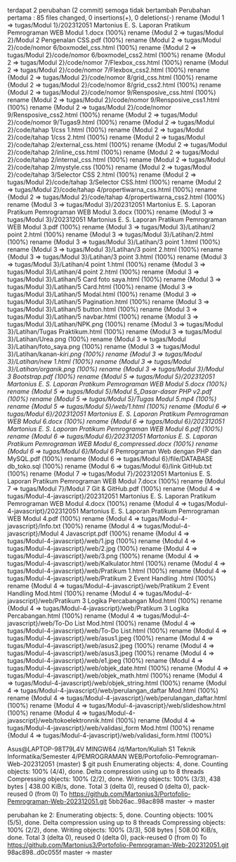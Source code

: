terdapat 2 perubahan (2 commit) semoga tidak bertambah
Perubahan pertama :
85 files changed, 0 insertions(+), 0 deletions(-)
 rename {Modul 1 => tugas/Modul 1}/202312051 Martonius E. S. Laporan Pratikum Pemrograman WEB Modul 1.docx (100%)
 rename {Modul 2 => tugas/Modul 2}/Modul 2 Pengenalan CSS.pdf (100%)
 rename {Modul 2 => tugas/Modul 2}/code/nomor 6/boxmodel_css.html (100%)
 rename {Modul 2 => tugas/Modul 2}/code/nomor 6/boxmodel_css2.html (100%)
 rename {Modul 2 => tugas/Modul 2}/code/nomor 7/Flexbox_css.html (100%)
 rename {Modul 2 => tugas/Modul 2}/code/nomor 7/Flexbox_css2.html (100%)
 rename {Modul 2 => tugas/Modul 2}/code/nomor 8/grid_css.html (100%)
 rename {Modul 2 => tugas/Modul 2}/code/nomor 8/grid_css2.html (100%)
 rename {Modul 2 => tugas/Modul 2}/code/nomor 9/Rensposive_css.html (100%)
 rename {Modul 2 => tugas/Modul 2}/code/nomor 9/Rensposive_css1.html (100%)
 rename {Modul 2 => tugas/Modul 2}/code/nomor 9/Rensposive_css2.html (100%)
 rename {Modul 2 => tugas/Modul 2}/code/nomor 9/Tugas9.html (100%)
 rename {Modul 2 => tugas/Modul 2}/code/tahap 1/css 1.html (100%)
 rename {Modul 2 => tugas/Modul 2}/code/tahap 1/css 2.html (100%)
 rename {Modul 2 => tugas/Modul 2}/code/tahap 2/external_css.html (100%)
 rename {Modul 2 => tugas/Modul 2}/code/tahap 2/inline_css.html (100%)
 rename {Modul 2 => tugas/Modul 2}/code/tahap 2/internal_css.html (100%)
 rename {Modul 2 => tugas/Modul 2}/code/tahap 2/mystyle.css (100%)
 rename {Modul 2 => tugas/Modul 2}/code/tahap 3/Selector CSS 2.html (100%)
 rename {Modul 2 => tugas/Modul 2}/code/tahap 3/Selector CSS.html (100%)
 rename {Modul 2 => tugas/Modul 2}/code/tahap 4/propertiwarna_css.html (100%)
 rename {Modul 2 => tugas/Modul 2}/code/tahap 4/propertiwarna_css2.html (100%)
 rename {Modul 3 => tugas/Modul 3}/202312051 Martonius E. S. Laporan Pratikum Pemrograman WEB Modul 3.docx (100%)
 rename {Modul 3 => tugas/Modul 3}/202312051 Martonius E. S. Laporan Pratikum Pemrograman WEB Modul 3.pdf (100%)
 rename {Modul 3 => tugas/Modul 3}/Latihan/2 point 2.html (100%)
 rename {Modul 3 => tugas/Modul 3}/Latihan/2.html (100%)
 rename {Modul 3 => tugas/Modul 3}/Latihan/3 point 1.html (100%)
 rename {Modul 3 => tugas/Modul 3}/Latihan/3 point 2.html (100%)
 rename {Modul 3 => tugas/Modul 3}/Latihan/3 point 3.html (100%)
 rename {Modul 3 => tugas/Modul 3}/Latihan/4 point 1.html (100%)
 rename {Modul 3 => tugas/Modul 3}/Latihan/4 point 2.html (100%)
 rename {Modul 3 => tugas/Modul 3}/Latihan/5 Card foto saya.html (100%)
 rename {Modul 3 => tugas/Modul 3}/Latihan/5 Card.html (100%)
 rename {Modul 3 => tugas/Modul 3}/Latihan/5 Modal.html (100%)
 rename {Modul 3 => tugas/Modul 3}/Latihan/5 Pagination.html (100%)
 rename {Modul 3 => tugas/Modul 3}/Latihan/5 button.html (100%)
 rename {Modul 3 => tugas/Modul 3}/Latihan/5 navbar.html (100%)
 rename {Modul 3 => tugas/Modul 3}/Latihan/NPK.png (100%)
 rename {Modul 3 => tugas/Modul 3}/Latihan/Tugas Praktikum.html (100%)
 rename {Modul 3 => tugas/Modul 3}/Latihan/Urea.png (100%)
 rename {Modul 3 => tugas/Modul 3}/Latihan/foto_saya.png (100%)
 rename {Modul 3 => tugas/Modul 3}/Latihan/kanan-_kiri.png (100%)
 rename {Modul 3 => tugas/Modul 3}/Latihan/new 1.html (100%)
 rename {Modul 3 => tugas/Modul 3}/Latihan/organik.png (100%)
 rename {Modul 3 => tugas/Modul 3}/Modul 3 Bootstrap.pdf (100%)
 rename {Modul 5 => tugas/Modul 5}/202312051 Martonius E. S. Laporan Pratikum Pemrograman WEB Modul 5.docx (100%)
 rename {Modul 5 => tugas/Modul 5}/Modul 5_Dasar-dasar PHP v2.pdf (100%)
 rename {Modul 5 => tugas/Modul 5}/Tugas Modul 5.mp4 (100%)
 rename {Modul 5 => tugas/Modul 5}/web/1.html (100%)
 rename {Modul 6 => tugas/Modul 6}/202312051 Martonius E. S. Laporan Pratikum Pemrograman WEB Modul 6.docx (100%)
 rename {Modul 6 => tugas/Modul 6}/202312051 Martonius E. S. Laporan Pratikum Pemrograman WEB Modul 6.pdf (100%)
 rename {Modul 6 => tugas/Modul 6}/202312051 Martonius E. S. Laporan Pratikum Pemrograman WEB Modul 6_compressed.docx (100%)
 rename {Modul 6 => tugas/Modul 6}/Modul 6_ Pemrograman Web dengan PHP dan MySQL.pdf (100%)
 rename {Modul 6 => tugas/Modul 6}/file/DATABASE db_toko.sql (100%)
 rename {Modul 6 => tugas/Modul 6}/link GitHub.txt (100%)
 rename {Modul 7 => tugas/Modul 7}/202312051 Martonius E. S. Laporan Pratikum Pemrograman WEB Modul 7.docx (100%)
 rename {Modul 7 => tugas/Modul 7}/Modul 7 Git & GitHub.pdf (100%)
 rename {Modul 4 => tugas/Modul-4-javascript}/202312051 Martonius E. S. Laporan Pratikum Pemrograman WEB Modul 4.docx (100%)
 rename {Modul 4 => tugas/Modul-4-javascript}/202312051 Martonius E. S. Laporan Pratikum Pemrograman WEB Modul 4.pdf (100%)
 rename {Modul 4 => tugas/Modul-4-javascript}/Info.txt (100%)
 rename {Modul 4 => tugas/Modul-4-javascript}/Modul 4 Javascript.pdf (100%)
 rename {Modul 4 => tugas/Modul-4-javascript}/web/1.jpg (100%)
 rename {Modul 4 => tugas/Modul-4-javascript}/web/2.jpg (100%)
 rename {Modul 4 => tugas/Modul-4-javascript}/web/3.png (100%)
 rename {Modul 4 => tugas/Modul-4-javascript}/web/Kalkulator.html (100%)
 rename {Modul 4 => tugas/Modul-4-javascript}/web/Pratikum 1.html (100%)
 rename {Modul 4 => tugas/Modul-4-javascript}/web/Pratikum 2 Event Handling .html (100%)
 rename {Modul 4 => tugas/Modul-4-javascript}/web/Pratikum 2 Event Handling Mod.html (100%)
 rename {Modul 4 => tugas/Modul-4-javascript}/web/Pratikum 3 Logika Percabangan Mod.html (100%)
 rename {Modul 4 => tugas/Modul-4-javascript}/web/Pratikum 3 Logika Percabangan.html (100%)
 rename {Modul 4 => tugas/Modul-4-javascript}/web/To-Do List Mod.html (100%)
 rename {Modul 4 => tugas/Modul-4-javascript}/web/To-Do List.html (100%)
 rename {Modul 4 => tugas/Modul-4-javascript}/web/asus1.jpeg (100%)
 rename {Modul 4 => tugas/Modul-4-javascript}/web/asus2.jpeg (100%)
 rename {Modul 4 => tugas/Modul-4-javascript}/web/asus3.jpeg (100%)
 rename {Modul 4 => tugas/Modul-4-javascript}/web/e1.jpeg (100%)
 rename {Modul 4 => tugas/Modul-4-javascript}/web/objek_date.html (100%)
 rename {Modul 4 => tugas/Modul-4-javascript}/web/objek_math.html (100%)
 rename {Modul 4 => tugas/Modul-4-javascript}/web/objek_string.html (100%)
 rename {Modul 4 => tugas/Modul-4-javascript}/web/perulangan_daftar Mod.html (100%)
 rename {Modul 4 => tugas/Modul-4-javascript}/web/perulangan_daftar.html (100%)
 rename {Modul 4 => tugas/Modul-4-javascript}/web/slideshow.html (100%)
 rename {Modul 4 => tugas/Modul-4-javascript}/web/tokoelektronnik.html (100%)
 rename {Modul 4 => tugas/Modul-4-javascript}/web/validasi_form Mod.html (100%)
 rename {Modul 4 => tugas/Modul-4-javascript}/web/validasi_form.html (100%)

Asus@LAPTOP-98T79L4V MINGW64 /d/Marton/Kuliah S1 Teknik Informatika/Semester 4/PEMROGRAMAN WEB/Portofolio-Pemrograman-Web-202312051 (master)
$ git push
Enumerating objects: 4, done.
Counting objects: 100% (4/4), done.
Delta compression using up to 8 threads
Compressing objects: 100% (2/2), done.
Writing objects: 100% (3/3), 438 bytes | 438.00 KiB/s, done.
Total 3 (delta 0), reused 0 (delta 0), pack-reused 0 (from 0)
To https://github.com/Martonius3/Portofolio-Pemrograman-Web-202312051.git
   5bb26ac..98ac898  master -> master


perubahan ke 2:
Enumerating objects: 5, done.
Counting objects: 100% (5/5), done.
Delta compression using up to 8 threads
Compressing objects: 100% (2/2), done.
Writing objects: 100% (3/3), 508 bytes | 508.00 KiB/s, done.
Total 3 (delta 0), reused 0 (delta 0), pack-reused 0 (from 0)
To https://github.com/Martonius3/Portofolio-Pemrograman-Web-202312051.git
   98ac898..d0c055f  master -> master
